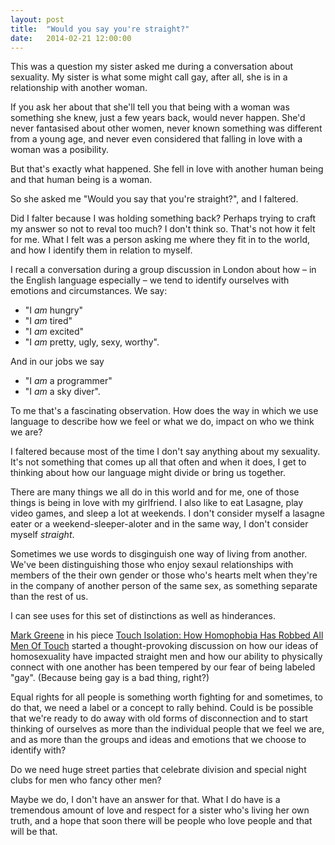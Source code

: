 ```yaml
---
layout: post
title:  "Would you say you're straight?"
date:   2014-02-21 12:00:00
---
```


This was a question my sister asked me during a conversation about sexuality. My sister is what some might call gay, after all, she is in a relationship with another woman.

If you ask her about that she'll tell you that being with a woman was something she knew, just a few years back, would never happen. She'd never fantasised about other women, never known something was different from a young age, and never even considered that falling in love with a woman was a posibility.

But that's exactly what happened. She fell in love with another human being and that human being is a woman.

So she asked me "Would you say that you're straight?", and I faltered.

Did I falter because I was holding something back? Perhaps trying to craft my answer so not to reval too much? I don't think so. That's not how it felt for me. What I felt was a person asking me where they fit in to the world, and how I identify them in relation to myself.

I recall a conversation during a group discussion in London about how – in the English language especially – we tend to identify ourselves with emotions and circumstances. We say: 

* "I *am* hungry"
* "I *am* tired"
* "I *am* excited"
* "I *am* pretty, ugly, sexy, worthy". 

And in our jobs we say 

* "I *am* a programmer"
* "I *am* a sky diver".

To me that's a fascinating observation. How does the way in which we use language to describe how we feel or what we do, impact on who we think we are?

I faltered because most of the time I don't say anything about my sexuality. It's not something that comes up all that often and when it does, I get to thinking about how our language might divide or bring us together.

There are many things we all do in this world and for me, one of those things is being in love with my girlfriend. I also like to eat Lasagne, play video games, and sleep a lot at weekends.
I don't consider myself a lasagne eater or a weekend-sleeper-aloter and in the same way, I don't consider myself *straight*.

Sometimes we use words to disginguish one way of living from another. We've been distinguishing those who enjoy sexaul relationships with members of the their own gender or those who's hearts melt when they're in the company of another person of the same sex, as something separate than the rest of us.

I can see uses for this set of distinctions as well as hinderances.

[Mark Greene](http://goodmenproject.com/author/mark-greene/) in his piece [Touch Isolation: How Homophobia Has Robbed All Men Of Touch](http://goodmenproject.com/featured-content/megasahd-touch-isolation-how-homophobia-has-robbed-men-of-touch/) started a thought-provoking discussion on how our ideas of homosexuality have impacted straight men and how our ability to physically connect with one another has been tempered by our fear of being labeled "gay". (Because being gay is a bad thing, right?)

Equal rights for all people is something worth fighting for and sometimes, to do that, we need a label or a concept to rally behind. Could is be possible that we're ready to do away with old forms of disconnection and to start thinking of ourselves as more than the individual people that we feel we are, and as more than the groups and ideas and emotions that we choose to identify with?

Do we need huge street parties that celebrate division and special night clubs for men who fancy other men?

Maybe we do, I don't have an answer for that. What I do have is a tremendous amount of love and respect for a sister who's living her own truth, and a hope that soon there will be people who love people and that will be that.

